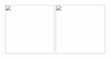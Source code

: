 
<div>
<img height="160" src="https://github-readme-stats.vercel.app/api?username=max-sym&show_icons=true&theme=merko&count_private=true">
<img height="160" src="https://github-readme-stats.vercel.app/api/top-langs/?username=max-sym&layout=compact&theme=merko">
</div>
